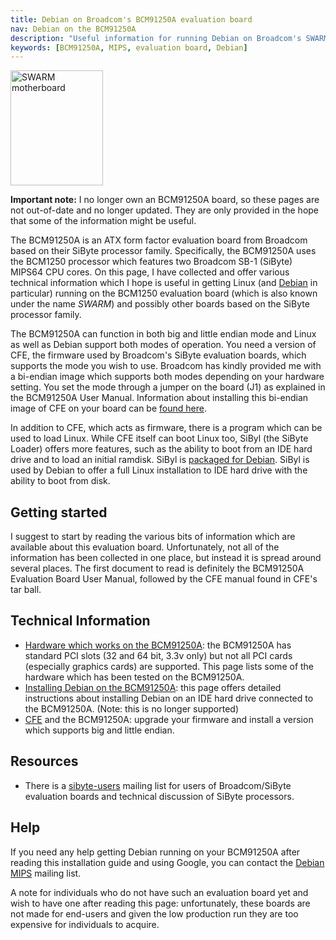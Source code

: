 ```yaml
---
title: Debian on Broadcom's BCM91250A evaluation board
nav: Debian on the BCM91250A
description: "Useful information for running Debian on Broadcom's SWARM board"
keywords: [BCM91250A, MIPS, evaluation board, Debian]
---
```


<div class="right">
<img src = "images/r_swarm_mobo.jpg" class="border" alt="SWARM motherboard" width="148" height="184" />
</div>

<b>Important note:</b> I no longer own an BCM91250A board, so these pages
are not out-of-date and no longer updated.  They are only provided in the
hope that some of the information might be useful.

The BCM91250A is an ATX form factor evaluation board from Broadcom based on
their SiByte processor family.  Specifically, the BCM91250A uses the
BCM1250 processor which features two Broadcom SB-1 (SiByte) MIPS64 CPU
cores.  On this page, I have collected and offer various technical
information which I hope is useful in getting Linux (and <a href =
"http://www.debian.org/">Debian</a> in particular) running on the BCM1250
evaluation board (which is also known under the name <i>SWARM</i>) and
possibly other boards based on the SiByte processor family.

The BCM91250A can function in both big and little endian mode and Linux as
well as Debian support both modes of operation.  You need a version of CFE,
the firmware used by Broadcom's SiByte evaluation boards, which supports
the mode you wish to use.  Broadcom has kindly provided me with a bi-endian
image which supports both modes depending on your hardware setting.  You
set the mode through a jumper on the board (J1) as explained in the
BCM91250A User Manual.  Information about installing this bi-endian image
of CFE on your board can be <a href = "cfe/">found here</a>.

In addition to CFE, which acts as firmware, there is a program which can be
used to load Linux.  While CFE itself can boot Linux too, SiByl (the SiByte
Loader) offers more features, such as the ability to boot from an IDE hard
drive and to load an initial ramdisk.  SiByl is <a href =
"http://packages.debian.org/sibyl">packaged for Debian</a>.  SiByl is used
by Debian to offer a full Linux installation to IDE hard drive with the
ability to boot from disk.

<h2>Getting started</h2>

I suggest to start by reading the various bits of information which are
available about this evaluation board.  Unfortunately, not all of the
information has been collected in one place, but instead it is spread
around several places.  The first document to read is definitely the BCM91250A
Evaluation Board User Manual, followed by the CFE manual found in CFE's tar
ball.

<h2>Technical Information</h2>

<ul>

<li><a href = "hardware/">Hardware which works on the BCM91250A</a>: the
BCM91250A has standard PCI slots (32 and 64 bit, 3.3v only) but not all PCI
cards (especially graphics cards) are supported.  This page lists some of
the hardware which has been tested on the BCM91250A.</li>

<li><a href = "installing-debian/">Installing Debian on the BCM91250A</a>:
this page offers detailed instructions about installing Debian on an IDE
hard drive connected to the BCM91250A. (Note: this is no longer
supported)</li>

<li><a href = "cfe/">CFE</a> and the BCM91250A: upgrade your firmware and
install a version which supports big and little endian.</li>

</ul>

<h2>Resources</h2>

<ul>

<li>There is a <a href =
"http://www.bitmover.com/mailman/listinfo/sibyte-users">sibyte-users</a>
mailing list for users of Broadcom/SiByte evaluation boards and technical
discussion of SiByte processors.</li>

</ul>

<h2>Help</h2>

If you need any help getting Debian running on your BCM91250A after reading
this installation guide and using Google, you can contact the <a href =
"http://lists.debian.org/debian-mips/">Debian MIPS</a> mailing list.

A note for individuals who do not have such an evaluation board yet and
wish to have one after reading this page: unfortunately, these boards are
not made for end-users and given the low production run they are too
expensive for individuals to acquire.

